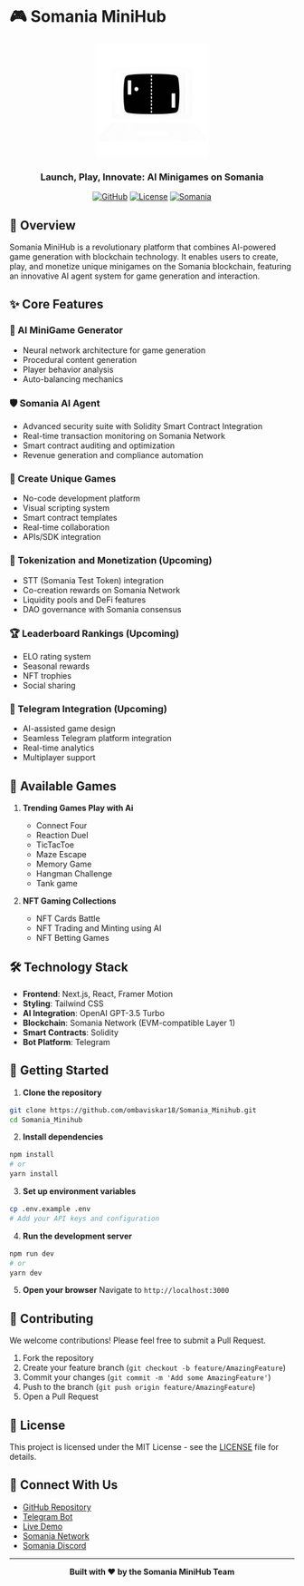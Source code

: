 # 🎮 Somania MiniHub

<div align="center">
  <img src="/public/pc.gif" alt="Somania MiniHub Logo" width="200"/>
  
  <h3>Launch, Play, Innovate: AI Minigames on Somania</h3>

  [![GitHub](https://img.shields.io/badge/GitHub-ombaviskar18-blue?style=flat&logo=github)](https://github.com/ombaviskar18)
  [![License](https://img.shields.io/badge/license-MIT-green.svg)](LICENSE)
  [![Somania](https://img.shields.io/badge/Blockchain-Somania-purple.svg)](https://docs.somnia.network/)
</div>

## 🚀 Overview

Somania MiniHub is a revolutionary platform that combines AI-powered game generation with blockchain technology. It enables users to create, play, and monetize unique minigames on the Somania blockchain, featuring an innovative AI agent system for game generation and interaction.

## ✨ Core Features

### 🤖 AI MiniGame Generator
- Neural network architecture for game generation
- Procedural content generation
- Player behavior analysis
- Auto-balancing mechanics

### 🛡️ Somania AI Agent
- Advanced security suite with Solidity Smart Contract Integration
- Real-time transaction monitoring on Somania Network
- Smart contract auditing and optimization
- Revenue generation and compliance automation

### 🎨 Create Unique Games
- No-code development platform
- Visual scripting system
- Smart contract templates
- Real-time collaboration
- APIs/SDK integration

### 💎 Tokenization and Monetization (Upcoming)
- STT (Somania Test Token) integration
- Co-creation rewards on Somania Network
- Liquidity pools and DeFi features
- DAO governance with Somania consensus

### 🏆 Leaderboard Rankings (Upcoming)
- ELO rating system
- Seasonal rewards
- NFT trophies
- Social sharing

### 📱 Telegram Integration (Upcoming)
- AI-assisted game design
- Seamless Telegram platform integration
- Real-time analytics
- Multiplayer support

## 🎯 Available Games

1. **Trending Games Play with Ai**
   - Connect Four
   - Reaction Duel
   - TicTacToe
   - Maze Escape
   - Memory Game
   - Hangman Challenge
   - Tank game
  

2. **NFT Gaming Collections**
   - NFT Cards Battle
   - NFT Trading and Minting using AI
   - NFT Betting Games

## 🛠️ Technology Stack

- **Frontend**: Next.js, React, Framer Motion
- **Styling**: Tailwind CSS
- **AI Integration**: OpenAI GPT-3.5 Turbo
- **Blockchain**: Somania Network (EVM-compatible Layer 1)
- **Smart Contracts**: Solidity
- **Bot Platform**: Telegram

## 🚀 Getting Started

1. **Clone the repository**
```bash
git clone https://github.com/ombaviskar18/Somania_Minihub.git
cd Somania_Minihub
```

2. **Install dependencies**
```bash
npm install
# or
yarn install
```

3. **Set up environment variables**
```bash
cp .env.example .env
# Add your API keys and configuration
```

4. **Run the development server**
```bash
npm run dev
# or
yarn dev
```

5. **Open your browser**
Navigate to `http://localhost:3000`

## 🤝 Contributing

We welcome contributions! Please feel free to submit a Pull Request.

1. Fork the repository
2. Create your feature branch (`git checkout -b feature/AmazingFeature`)
3. Commit your changes (`git commit -m 'Add some AmazingFeature'`)
4. Push to the branch (`git push origin feature/AmazingFeature`)
5. Open a Pull Request

## 📄 License

This project is licensed under the MIT License - see the [LICENSE](LICENSE) file for details.

## 🌟 Connect With Us

- [GitHub Repository](https://github.com/ombaviskar18/Somania_Minihub)
- [Telegram Bot](https://t.me/Somania_Minihub_bot)
- [Live Demo](http://somania-minihub.vercel.app/)
- [Somania Network](https://docs.somnia.network/)
- [Somania Discord](https://discord.com/invite/somnia)

---

<div align="center">
  <strong>Built with ❤️ by the Somania MiniHub Team</strong>
</div>
